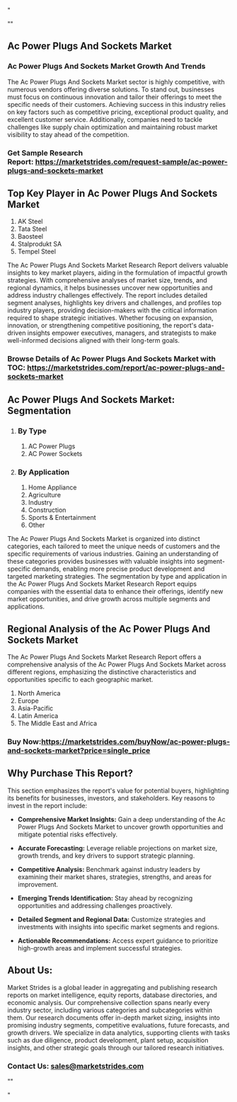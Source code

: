 <p>"</p>
<p>""</p>
<h2>Ac Power Plugs And Sockets Market</h2>
<h3>Ac Power Plugs And Sockets Market Growth And Trends</h3>
<p>The Ac Power Plugs And Sockets Market sector is highly competitive, with numerous vendors offering diverse solutions. To stand out, businesses must focus on continuous innovation and tailor their offerings to meet the specific needs of their customers. Achieving success in this industry relies on key factors such as competitive pricing, exceptional product quality, and excellent customer service. Additionally, companies need to tackle challenges like supply chain optimization and maintaining robust market visibility to stay ahead of the competition.</p>
<h3><strong>Get Sample Research Report:</strong>&nbsp;<a href="https://marketstrides.com/request-sample/ac-power-plugs-and-sockets-market">https://marketstrides.com/request-sample/ac-power-plugs-and-sockets-market</a></h3>
<h2>Top Key Player in Ac Power Plugs And Sockets Market</h2>
<ol>
<li>AK Steel</li>
<li>Tata Steel</li>
<li>Baosteel</li>
<li>Stalprodukt SA</li>
<li>Tempel Steel</li>
</ol>
<p>The Ac Power Plugs And Sockets Market Research Report delivers valuable insights to key market players, aiding in the formulation of impactful growth strategies. With comprehensive analyses of market size, trends, and regional dynamics, it helps businesses uncover new opportunities and address industry challenges effectively. The report includes detailed segment analyses, highlights key drivers and challenges, and profiles top industry players, providing decision-makers with the critical information required to shape strategic initiatives. Whether focusing on expansion, innovation, or strengthening competitive positioning, the report's data-driven insights empower executives, managers, and strategists to make well-informed decisions aligned with their long-term goals.</p>
<h3><strong>Browse Details of Ac Power Plugs And Sockets Market with TOC:</strong> <a href="https://marketstrides.com/report/ac-power-plugs-and-sockets-market">https://marketstrides.com/report/ac-power-plugs-and-sockets-market</a></h3>
<h2>Ac Power Plugs And Sockets Market: Segmentation</h2>
<ol>
<li>
<h3>By Type</h3>
<ol>
<li>AC Power Plugs</li>
<li>AC Power Sockets</li>
</ol>
</li>
<li>
<h3>By Application</h3>
<ol>
<li>Home Appliance</li>
<li>Agriculture</li>
<li>Industry</li>
<li>Construction</li>
<li>Sports &amp; Entertainment</li>
<li>Other</li>
</ol>
</li>
</ol>
<p>The Ac Power Plugs And Sockets Market is organized into distinct categories, each tailored to meet the unique needs of customers and the specific requirements of various industries. Gaining an understanding of these categories provides businesses with valuable insights into segment-specific demands, enabling more precise product development and targeted marketing strategies. The segmentation by type and application in the Ac Power Plugs And Sockets Market Research Report equips companies with the essential data to enhance their offerings, identify new market opportunities, and drive growth across multiple segments and applications.</p>
<h2>Regional Analysis of the Ac Power Plugs And Sockets Market</h2>
<p>The Ac Power Plugs And Sockets Market Research Report offers a comprehensive analysis of the Ac Power Plugs And Sockets Market across different regions, emphasizing the distinctive characteristics and opportunities specific to each geographic market.</p>
<ol>
<li>North America</li>
<li>Europe</li>
<li>Asia-Pacific</li>
<li>Latin America</li>
<li>The Middle East and Africa</li>
</ol>
<h3><strong>Buy Now:<a href="https://marketstrides.com/buyNow/ac-power-plugs-and-sockets-market?price=single_price">https://marketstrides.com/buyNow/ac-power-plugs-and-sockets-market?price=single_price</a></strong></h3>
<h2>Why Purchase This Report?</h2>
<p>This section emphasizes the report's value for potential buyers, highlighting its benefits for businesses, investors, and stakeholders. Key reasons to invest in the report include:</p>
<ul>
<li><strong>Comprehensive Market Insights:</strong> Gain a deep understanding of the Ac Power Plugs And Sockets Market to uncover growth opportunities and mitigate potential risks effectively.</li>
</ul>
<ul>
<li><strong>Accurate Forecasting:</strong> Leverage reliable projections on market size, growth trends, and key drivers to support strategic planning.</li>
</ul>
<ul>
<li><strong>Competitive Analysis:</strong> Benchmark against industry leaders by examining their market shares, strategies, strengths, and areas for improvement.</li>
</ul>
<ul>
<li><strong>Emerging Trends Identification:</strong> Stay ahead by recognizing opportunities and addressing challenges proactively.</li>
</ul>
<ul>
<li><strong>Detailed Segment and Regional Data:</strong> Customize strategies and investments with insights into specific market segments and regions.</li>
</ul>
<ul>
<li><strong>Actionable Recommendations:</strong> Access expert guidance to prioritize high-growth areas and implement successful strategies.</li>
</ul>
<h2>About Us:</h2>
<p>Market Strides is a global leader in aggregating and publishing research reports on market intelligence, equity reports, database directories, and economic analysis. Our comprehensive collection spans nearly every industry sector, including various categories and subcategories within them. Our research documents offer in-depth market sizing, insights into promising industry segments, competitive evaluations, future forecasts, and growth drivers. We specialize in data analytics, supporting clients with tasks such as due diligence, product development, plant setup, acquisition insights, and other strategic goals through our tailored research initiatives.</p>
<h3><strong>Contact Us: <a href="mailto:sales@marketstrides.com">sales@marketstrides.com</a></strong></h3>
<p>""</p>
<p>"</p>
